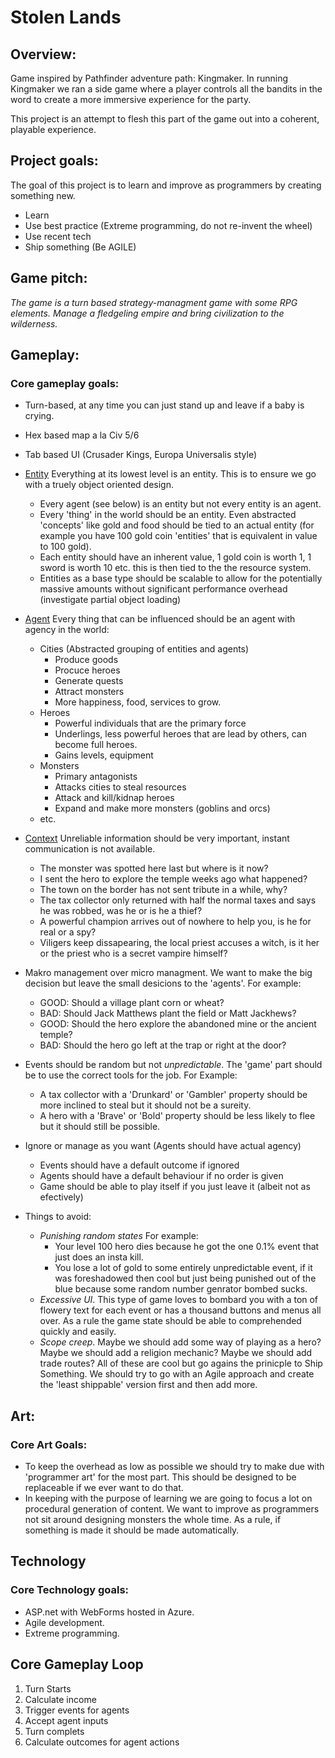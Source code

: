 # Stolen Lands

## Overview:

Game inspired by Pathfinder adventure path: Kingmaker.  In running Kingmaker we ran a side game where a player controls all the bandits in the word to create a more immersive experience for the party.

This project is an attempt to flesh this part of the game out into a coherent, playable experience.

## Project goals:

The goal of this project is to learn and improve as programmers by creating something new.

* Learn
* Use best practice (Extreme programming, do not re-invent the wheel)
* Use recent tech
* Ship something (Be AGILE)

## Game pitch:

*The game is a turn based strategy-managment game with some RPG elements.  Manage a fledgeling empire and bring civilization to the wilderness.*

## Gameplay:

### Core gameplay goals:

* Turn-based, at any time you can just stand up and leave if a baby is crying.

* Hex based map a la Civ 5/6

* Tab based UI (Crusader Kings, Europa Universalis style)

* [Entity](./Entity_Design.md) Everything at its lowest level is an entity.  This is to ensure we go with a truely object oriented design.
    * Every agent (see below) is an entity but not every entity is an agent.
    * Every 'thing' in the world should be an entity.  Even abstracted 'concepts' like gold and food should be tied to an actual entity (for example you have 100 gold coin 'entities' that is equivalent in value to 100 gold).
    * Each entity should have an inherent value, 1 gold coin is worth 1, 1 sword is worth 10 etc. this is then tied to the the resource system.
    * Entities as a base type should be scalable to allow for the potentially massive amounts without significant performance overhead (investigate partial object loading)

* [Agent](./Agent_Design.md)  Every thing that can be influenced should be an agent with agency in the world:
    * Cities (Abstracted grouping of entities and agents)
        * Produce goods
        * Procuce heroes
        * Generate quests
        * Attract monsters
        * More happiness, food, services to grow.
    * Heroes
        * Powerful individuals that are the primary force
        * Underlings, less powerful heroes that are lead by others, can become full heroes.
        * Gains levels, equipment
    * Monsters
        * Primary antagonists
        * Attacks cities to steal resources
        * Attack and kill/kidnap heroes
        * Expand and make more monsters (goblins and orcs)
    * etc.

* [Context](./Context_Design.md) Unreliable information should be very important, instant communication is not available.
    * The monster was spotted here last but where is it now?
    * I sent the hero to explore the temple weeks ago what happened?
    * The town on the border has not sent tribute in a while, why?
    * The tax collector only returned with half the normal taxes and says he was robbed, was he or is he a thief?
    * A powerful champion arrives out of nowhere to help you, is he for real or a spy?
    * Viligers keep dissapearing, the local priest accuses a witch, is it her or the priest who is a secret vampire himself?

* Makro management over micro managment.  We want to make the big decision but leave the small desicions to the 'agents'.  For example: 
    * GOOD: Should a village plant corn or wheat? 
    * BAD: Should Jack Matthews plant the field or Matt Jackhews?  
    * GOOD: Should the hero explore the abandoned mine or the ancient temple?
    * BAD: Should the hero go left at the trap or right at the door?

* Events should be random but not _unpredictable_.  The 'game' part should be to use the correct tools for the job. For Example:
    * A tax collector with a 'Drunkard' or 'Gambler' property should be more inclined to steal but it should not be a sureity.
    * A hero with a 'Brave' or 'Bold' property should be less likely to flee but it should still be possible.

* Ignore or manage as you want (Agents should have actual agency)
    * Events should have a default outcome if ignored
    * Agents should have a default behaviour if no order is given
    * Game should be able to play itself if you just leave it (albeit not as efectively)
    
* Things to avoid:
    * *Punishing random states* For example: 
        * Your level 100 hero dies because he got the one 0.1% event that just does an insta kill.
        * You lose a lot of gold to some entirely unpredictable event, if it was foreshadowed then cool but just being punished out of the blue because some random number genrator bombed sucks.
    * *Excessive UI*.  This type of game loves to bombard you with a ton of flowery text for each event or has a thousand buttons and menus all over.  As a rule the game state should be able to comprehended quickly and easily.
    * *Scope creep*.  Maybe we should add some way of playing as a hero?  Maybe we should add a religion mechanic?  Maybe we should add trade routes?  All of these are cool but go agains the prinicple to Ship Something.  We should try to go with an Agile approach and create the 'least shippable' version first and then add more.

## Art:

### Core Art Goals:

* To keep the overhead as low as possible we should try to make due with 'programmer art' for the most part.  This should be designed to be replaceable if we ever want to do that.
* In keeping with the purpose of learning we are going to focus a lot on procedural generation of content.  We want to improve as programmers not sit around designing monsters the whole time.  As a rule, if something is made it should be made automatically.

## Technology

### Core Technology goals:

* ASP.net with WebForms hosted in Azure.  
* Agile development.
* Extreme programming.

## Core Gameplay Loop

1)  Turn Starts
2)  Calculate income
3)  Trigger events for agents
4)  Accept agent inputs
5)  Turn complets
6)  Calculate outcomes for agent actions